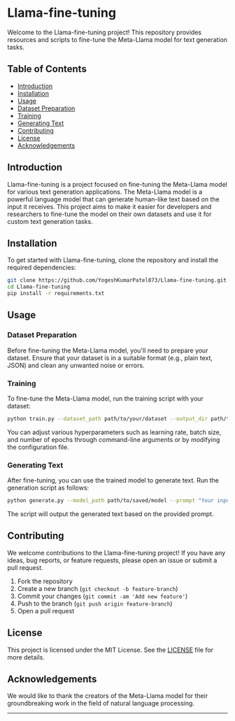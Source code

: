 # Llama-fine-tuning

Welcome to the Llama-fine-tuning project! This repository provides resources and scripts to fine-tune the Meta-Llama model for text generation tasks.

## Table of Contents
- [Introduction](#introduction)
- [Installation](#installation)
- [Usage](#usage)
- [Dataset Preparation](#dataset-preparation)
- [Training](#training)
- [Generating Text](#generating-text)
- [Contributing](#contributing)
- [License](#license)
- [Acknowledgements](#acknowledgements)

## Introduction

Llama-fine-tuning is a project focused on fine-tuning the Meta-Llama model for various text generation applications. The Meta-Llama model is a powerful language model that can generate human-like text based on the input it receives. This project aims to make it easier for developers and researchers to fine-tune the model on their own datasets and use it for custom text generation tasks.

## Installation

To get started with Llama-fine-tuning, clone the repository and install the required dependencies:

```bash
git clone https://github.com/YogeshKumarPatel873/Llama-fine-tuning.git
cd Llama-fine-tuning
pip install -r requirements.txt
```

## Usage

### Dataset Preparation

Before fine-tuning the Meta-Llama model, you'll need to prepare your dataset. Ensure that your dataset is in a suitable format (e.g., plain text, JSON) and clean any unwanted noise or errors.

### Training

To fine-tune the Meta-Llama model, run the training script with your dataset:

```bash
python train.py --dataset_path path/to/your/dataset --output_dir path/to/save/model
```

You can adjust various hyperparameters such as learning rate, batch size, and number of epochs through command-line arguments or by modifying the configuration file.

### Generating Text

After fine-tuning, you can use the trained model to generate text. Run the generation script as follows:

```bash
python generate.py --model_path path/to/saved/model --prompt "Your input prompt here"
```

The script will output the generated text based on the provided prompt.

## Contributing

We welcome contributions to the Llama-fine-tuning project! If you have any ideas, bug reports, or feature requests, please open an issue or submit a pull request.

1. Fork the repository
2. Create a new branch (`git checkout -b feature-branch`)
3. Commit your changes (`git commit -am 'Add new feature'`)
4. Push to the branch (`git push origin feature-branch`)
5. Open a pull request

## License

This project is licensed under the MIT License. See the [LICENSE](LICENSE) file for more details.

## Acknowledgements

We would like to thank the creators of the Meta-Llama model for their groundbreaking work in the field of natural language processing.

---

